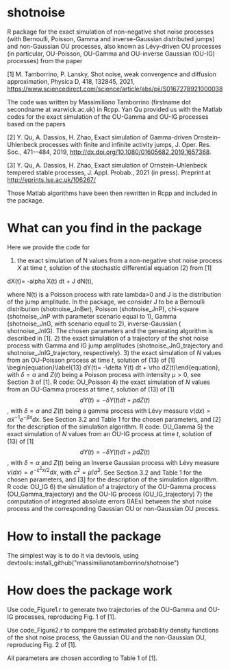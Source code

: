 # shotnoise
R package for the exact simulation of non-negative shot noise processes (with Bernoulli, Poisson, Gamma and inverse-Gaussian distributed jumps) and non-Gaussian OU processes, also known as Lévy-driven OU processes (in particular, OU-Poisson, OU-Gamma and OU-inverse Gaussian (OU-IG) processes) from the paper

[1] M. Tamborrino, P. Lansky, Shot noise, weak convergence and diffusion approximation, Physica D, 418, 132845, 2021, https://www.sciencedirect.com/science/article/abs/pii/S0167278921000038

The code was written by Massimiliano Tamborrino (firstname dot secondname at warwick.ac.uk) in Rcpp. Yan Qu provided us with the Matlab codes for the exact simulation of the OU-Gamma and OU-IG processes based on the papers

[2] Y. Qu, A. Dassios, H. Zhao, Exact simulation of Gamma-driven Ornstein–
Uhlenbeck processes with finite and infinite activity jumps, J. Oper. Res.
Soc., 471--484, 2019, http://dx.doi.org/10.1080/01605682.2019.1657368.

[3] Y. Qu, A. Dassios, H. Zhao, Exact simulation of Ornstein–Uhlenbeck
tempered stable processes, J. Appl. Probab., 2021 (in press). Preprint at http://eprints.lse.ac.uk/106267/

Those Matlab algorithms have been then rewritten in Rcpp and included in the package.

# What can you find in the package
Here we provide the code for
1) the exact simulation of N values from a non-negative shot noise process $X$ at time $t$, solution of the stochastic differential equation (2) from [1]

dX(t)= -alpha X(t) dt + J dN(t),

where N(t) is a Poisson process with rate lambda>0 and J is the distribution of the jump amplitude. In the package, we consider J to be a Bernoulli distribution (shotnoise_JnBer), Poisson (shotnoise_JnP), chi-square (shotnoise_JnP with parameter scenario equal to 1), Gamma (shotnoise_JnG, with scenario equal to 2), inverse-Gaussian ( shotnoise_JnIG). The chosen parameters and the generating algorithm is described in [1].
2) the exact simulation of a trajectory of the shot noise process with Gamma and IG jump amplitudes (shotnoise_JnG_trajectory and shotnoise_JnIG_trajectory, respectively).
3) the exact simulation of $N$ values from an OU-Poisson process at time $t$, solution of (13) of [1]
\begin{equation}\label{13} 
dY(t)= -\delta Y(t) dt + \rho dZ(t)\end{equation},
with $\delta=\alpha$ and $Z(t)$ being a Poisson process with intensity $\mu>0$, see Section 3 of [1]. R code: OU_Poisson
4) the exact simulation of $N$ values from an OU-Gamma process at time $t$, solution of (13) of [1] 
$$ dY(t)= -\delta Y(t) dt + \rho dZ(t)$$,
with $\delta=\alpha$ and $Z(t)$ being a gamma process with Lévy measure $\nu(dx)=\tilde \alpha x^{-1}e^{-\beta x}dx$. See Section 3.2 and Table 1 for the chosen parameters, and [2] for the description of the simulation algorithm. R code: OU_Gamma
5) the exact simulation of $N$ values from an OU-IG process at time $t$, solution of (13) of [1] 
$$ dY(t)= -\delta Y(t) dt + \rho dZ(t)$$,
with $\delta=\alpha$ and $Z(t)$ being an Inverse Gaussian process with Lévy measure $\nu(dx)=e^{-c^2 x/2}dx$, with $c^2=\mu/\tilde\sigma^2$. See Section 3.2 and Table 1 for the chosen parameters, and [3] for the description of the simulation algorithm.  R code: OU_IG
6) the simulation of a trajectory of the OU-Gamma process (OU_Gamma_trajectory) and the OU-IG process (OU_IG_trajectory)
7) the computation of integrated absolute errors (IAEs) between the shot noise process and the corresponding Gaussian OU or non-Gaussian OU process.

# How to install the package
The simplest way is to do it via devtools, using devtools::install_github("massimilianotamborrino/shotnoise")

# How does the package work
Use code_Figure1.r to generate two trajectories of the OU-Gamma and OU-IG processes, reproducing Fig. 1 of [1].

Use code_Figure2.r to compare the estimated probability density functions of the shot noise process, the Gaussian OU and the non-Gaussian OU, reproducing Fig. 2 of [1]. 

All parameters are chosen according to Table 1 of [1].
